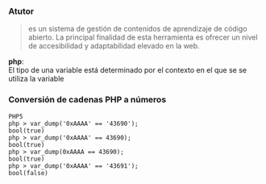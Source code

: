### Atutor
> es un sistema de gestión de contenidos de aprendizaje de código abierto. La principal finalidad de esta herramienta es ofrecer un nivel de accesibilidad y adaptabilidad elevado en la web. 

**php**:  
El tipo de una variable está determinado por el contexto en el que se se utiliza la variable

### Conversión de cadenas PHP a números
```
PHP5
php > var_dump('0xAAAA' == '43690');
bool(true) 
php > var_dump('0xAAAA' == 43690);
bool(true) 
php > var_dump(0xAAAA == 43690); 
bool(true) 
php > var_dump('0xAAAA' == '43691'); 
bool(false)
```
